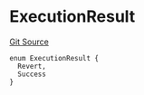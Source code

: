 # ExecutionResult
[Git Source](https://github.com/matter-labs/zksync-contracts/blob/c6e73735b89a4b474234f6471e326125c9069f15/contracts/l2-contracts/interfaces/IPaymaster.sol)


```solidity
enum ExecutionResult {
  Revert,
  Success
}
```

